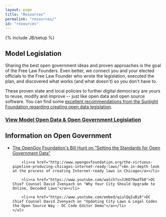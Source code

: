 ```yaml
---
layout: page
title: "Resources"
permalink: "resources/"
id: "resources"
---
```

{% include JB/setup %}

<h2>Model Legislation</h2>

<div class="intro">
	<p>
		Sharing the best open government ideas and proven approaches is the goal of the Free Law Founders. Even better, we connect you and your elected officials to the Free Law Founder who wrote the legislation, executed the plan, and discovered what works (and what doesn't) so you don't have to.
	</p>
	<p>
		These proven state and local policies to further digital democracy are yours to reuse, modify and improve -- just like open data and open source software. You can find some <a href="http://sunlightfoundation.com/blog/2013/10/25/boilerplate-open-data-policy-and-why-its-a-problem/">excellent recommendations from the Sunlight Foundation regarding creating open data legislation</a>.
	</p>
</div>
<h3><a href="http://freelawfounders.org/model-legislation/">View Model Open Data & Open Government Legislation</a><h3>

<h2>Information on Open Government</h2>
<div class="generic-block">
	<ul>
		<li><a href="http://www.opengovfoundation.org/setting-the-standards-for-open-government-data/">The OpenGov Foundation's Bill Hunt on “Setting the Standards for Open Government Data”</a></li>

		<li><a href="http://www.opengovfoundation.org/the-virtuous-pipeline-producing-chicagos-internet-ready-laws/">An in-depth look at the process of creating Internet-ready laws in Chicago</a></li>

		<li><a href="https://www.youtube.com/watch?v=3JKO70wdfb8">DC Chief Counsel David Zvenyach on "Why Your City Should Upgrade to Online, Decoded Laws"</a></li>

		<li><a href="https://www.youtube.com/embed/qiulQqIuBi8">DC Chief Counsel David Zvenyach on "Updating City Laws & Legal Codes the Open Source Way - DC Code Editor Demo"</a></li>
	</ul>
</div>

